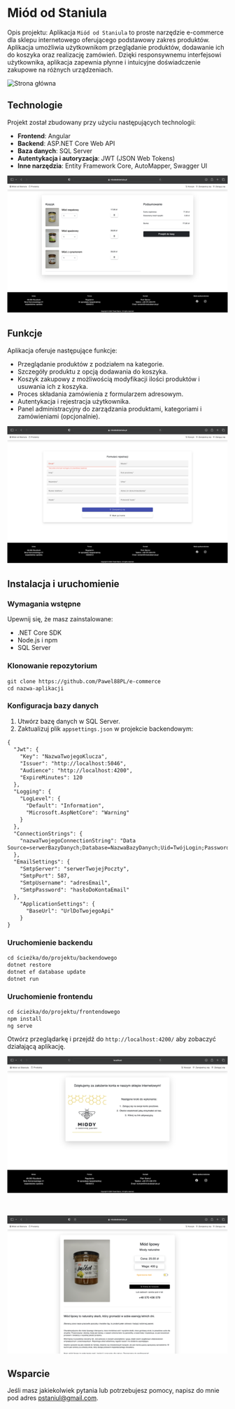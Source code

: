 

# Miód od Staniula

Opis projektu: Aplikacja `Miód od Staniula` to proste narzędzie e-commerce dla sklepu internetowego oferującego podstawowy zakres produktów. Aplikacja umożliwia użytkownikom przeglądanie produktów, dodawanie ich do koszyka oraz realizację zamówień. Dzięki responsywnemu interfejsowi użytkownika, aplikacja zapewnia płynne i intuicyjne doświadczenie zakupowe na różnych urządzeniach.

![Strona główna](screenShots/mainpage.png)

## Technologie

Projekt został zbudowany przy użyciu następujących technologii:

- **Frontend**: Angular
- **Backend**: ASP.NET Core Web API
- **Baza danych**: SQL Server
- **Autentykacja i autoryzacja**: JWT (JSON Web Tokens)
- **Inne narzędzia**: Entity Framework Core, AutoMapper, Swagger UI

![Koszyk zakupowy](screenShots/shoppingCart.png)

## Funkcje

Aplikacja oferuje następujące funkcje:

- Przeglądanie produktów z podziałem na kategorie.
- Szczegóły produktu z opcją dodawania do koszyka.
- Koszyk zakupowy z możliwością modyfikacji ilości produktów i usuwania ich z koszyka.
- Proces składania zamówienia z formularzem adresowym.
- Autentykacja i rejestracja użytkownika.
- Panel administracyjny do zarządzania produktami, kategoriami i zamówieniami (opcjonalnie).

![Formularz rejestracji](screenShots/register.png)

## Instalacja i uruchomienie

### Wymagania wstępne

Upewnij się, że masz zainstalowane:

- .NET Core SDK
- Node.js i npm
- SQL Server

### Klonowanie repozytorium

```
git clone https://github.com/Pawel88PL/e-commerce
cd nazwa-aplikacji
```

### Konfiguracja bazy danych

1. Utwórz bazę danych w SQL Server.
2. Zaktualizuj plik `appsettings.json` w projekcie backendowym:

```
{
  "Jwt": {
    "Key": "NazwaTwojegoKlucza",
    "Issuer": "http://localhost:5046",
    "Audience": "http://localhost:4200",
    "ExpireMinutes": 120
  },
  "Logging": {
    "LogLevel": {
      "Default": "Information",
      "Microsoft.AspNetCore": "Warning"
    }
  },
  "ConnectionStrings": {
    "nazwaTwojegoConnectionString": "Data Source=serwerBazyDanych;Database=NazwaBazyDanych;Uid=TwójLogin;Password=TwojeHasło;TrustServerCertificate=True"
  },
  "EmailSettings": {
    "SmtpServer": "serwerTwojejPoczty",
    "SmtpPort": 587,
    "SmtpUsername": "adresEmail",
    "SmtpPassword": "hasłoDoKontaEmail"
  },
    "ApplicationSettings": {
      "BaseUrl": "UrlDoTwojegoApi"
    }
}
```

### Uruchomienie backendu

```
cd ścieżka/do/projektu/backendowego
dotnet restore
dotnet ef database update
dotnet run
```

### Uruchomienie frontendu

```
cd ścieżka/do/projektu/frontendowego
npm install
ng serve
```

Otwórz przeglądarkę i przejdź do `http://localhost:4200/` aby zobaczyć działającą aplikację.

![Oczekiwanie na aktywację konta](screenShots/waitingForActivation.png)

<br>

![Szczegóły produktu](screenShots/productDetails.png)

## Wsparcie

Jeśli masz jakiekolwiek pytania lub potrzebujesz pomocy, napisz do mnie pod adres pstaniul@gmail.com.